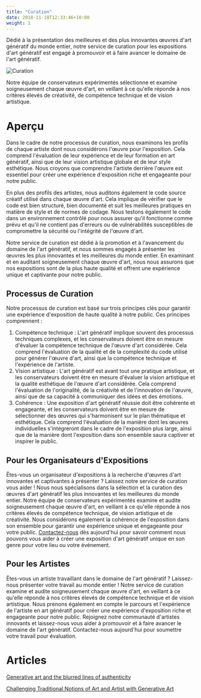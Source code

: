 ```yaml
---
title: "Curation"
date: 2018-11-18T12:33:46+10:00
weight: 1
---
```


Dédié à la présentation des meilleures et des plus innovantes œuvres d'art génératif du monde entier, notre service de curation pour les expositions d'art génératif est engagé à promouvoir et à faire avancer le domaine de l'art génératif.

![Curation](/images/curation.png)

Notre équipe de conservateurs expérimentés sélectionne et examine soigneusement chaque œuvre d'art, en veillant à ce qu'elle réponde à nos critères élevés de créativité, de compétence technique et de vision artistique.

# Aperçu

Dans le cadre de notre processus de curation, nous examinons les profils de chaque artiste dont nous considérons l'œuvre pour l'exposition. Cela comprend l'évaluation de leur expérience et de leur formation en art génératif, ainsi que de leur vision artistique globale et de leur style esthétique. Nous croyons que comprendre l'artiste derrière l'œuvre est essentiel pour créer une expérience d'exposition riche et engageante pour notre public.

En plus des profils des artistes, nous auditons également le code source créatif utilisé dans chaque œuvre d'art. Cela implique de vérifier que le code est bien structuré, bien documenté et suit les meilleures pratiques en matière de style et de normes de codage. Nous testons également le code dans un environnement contrôlé pour nous assurer qu'il fonctionne comme prévu et qu'il ne contient pas d'erreurs ou de vulnérabilités susceptibles de compromettre la sécurité ou l'intégrité de l'œuvre d'art.

Notre service de curation est dédié à la promotion et à l'avancement du domaine de l'art génératif, et nous sommes engagés à présenter les œuvres les plus innovantes et les meilleures du monde entier. En examinant et en auditant soigneusement chaque œuvre d'art, nous nous assurons que nos expositions sont de la plus haute qualité et offrent une expérience unique et captivante pour notre public.

## Processus de Curation

Notre processus de curation est basé sur trois principes clés pour garantir une expérience d'exposition de haute qualité à notre public. Ces principes comprennent :

1. Compétence technique : L'art génératif implique souvent des processus techniques complexes, et les conservateurs doivent être en mesure d'évaluer la compétence technique de l'œuvre d'art considérée. Cela comprend l'évaluation de la qualité et de la complexité du code utilisé pour générer l'œuvre d'art, ainsi que la compétence technique et l'expérience de l'artiste.
2. Vision artistique : L'art génératif est avant tout une pratique artistique, et les conservateurs doivent être en mesure d'évaluer la vision artistique et la qualité esthétique de l'œuvre d'art considérée. Cela comprend l'évaluation de l'originalité, de la créativité et de l'innovation de l'œuvre, ainsi que de sa capacité à communiquer des idées et des émotions.
3. Cohérence : Une exposition d'art génératif réussie doit être cohérente et engageante, et les conservateurs doivent être en mesure de sélectionner des œuvres qui s'harmonisent sur le plan thématique et esthétique. Cela comprend l'évaluation de la manière dont les œuvres individuelles s'intégreront dans le cadre de l'exposition plus large, ainsi que de la manière dont l'exposition dans son ensemble saura captiver et inspirer le public.

## Pour les Organisateurs d'Expositions

Êtes-vous un organisateur d'expositions à la recherche d'œuvres d'art innovantes et captivantes à présenter ? Laissez notre service de curation vous aider ! Nous nous spécialisons dans la sélection et la curation des œuvres d'art génératif les plus innovantes et les meilleures du monde entier. Notre équipe de conservateurs expérimentés examine et audite soigneusement chaque œuvre d'art, en veillant à ce qu'elle réponde à nos critères élevés de compétence technique, de vision artistique et de créativité. Nous considérons également la cohérence de l'exposition dans son ensemble pour garantir une expérience unique et engageante pour votre public. [Contactez-nous](/apply) dès aujourd'hui pour savoir comment nous pouvons vous aider à créer une exposition d'art génératif unique en son genre pour votre lieu ou votre événement.

## Pour les Artistes

Êtes-vous un artiste travaillant dans le domaine de l'art génératif ? Laissez-nous présenter votre travail au monde entier ! Notre service de curation examine et audite soigneusement chaque œuvre d'art, en veillant à ce qu'elle réponde à nos critères élevés de compétence technique et de vision artistique. Nous prenons également en compte le parcours et l'expérience de l'artiste en art génératif pour créer une expérience d'exposition riche et engageante pour notre public. Rejoignez notre communauté d'artistes innovants et laissez-nous vous aider à promouvoir et à faire avancer le domaine de l'art génératif. Contactez-nous aujourd'hui pour soumettre votre travail pour évaluation.


# Articles

[Generative art and the blurred lines of authenticity](https://medium.com/generatedart/generative-art-and-the-blurred-lines-of-authenticity-80d5417d8c03)

[Challenging Traditional Notions of Art and Artist with Generative Art](https://medium.com/generatedart/challenging-traditional-notions-of-art-and-artist-with-generative-art-193811e3d406)
